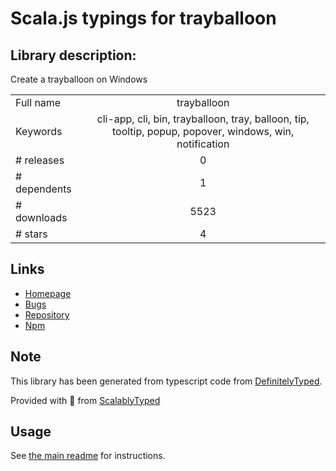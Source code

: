 
# Scala.js typings for trayballoon


## Library description:
Create a trayballoon on Windows

|                    |                 |
| ------------------ | :-------------: |
| Full name          | trayballoon |
| Keywords           | cli-app, cli, bin, trayballoon, tray, balloon, tip, tooltip, popup, popover, windows, win, notification |
| # releases         | 0 |
| # dependents       | 1 |
| # downloads        | 5523 |
| # stars            | 4 |

## Links
- [Homepage](https://github.com/sindresorhus/trayballoon)
- [Bugs](https://github.com/sindresorhus/trayballoon/issues)
- [Repository](https://github.com/sindresorhus/trayballoon)
- [Npm](https://www.npmjs.com/package/trayballoon)
    


## Note
This library has been generated from typescript code from [DefinitelyTyped](https://definitelytyped.org).

Provided with :purple_heart: from [ScalablyTyped](https://github.com/oyvindberg/ScalablyTyped)

## Usage
See [the main readme](../../readme.md) for instructions.


